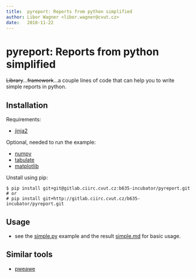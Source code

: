```yaml
---
title:  pyreport: Reports from python simplified
author: Libor Wagner <libor.wagner@cvut.cz>
date:   2018-11-22
---
```


# pyreport: Reports from python simplified

~~Library~~...~~framework~~...a couple lines of code that can help you to write simple reports in python.

## Installation

Requirements:

  - [jinja2](http://jinja.pocoo.org)

Optional, needed to run the example:

  - [numpy](http://www.numpy.org)
  - [tabulate](https://pypi.org/project/tabulate/)
  - [matplotlib](https://matplotlib.org)

Unstall using pip:

```shell
$ pip install git+git@gitlab.ciirc.cvut.cz:b635-incubator/pyreport.git
# or
# pip install git+http://gitlab.ciirc.cvut.cz/b635-incubator/pyreport.git
```


## Usage

  - see the [simple.py](example/simple/simple.py) example and the result [simple.md](example/simple/simple.md) for basic usage.

## Similar tools

 - [pweawe]()
